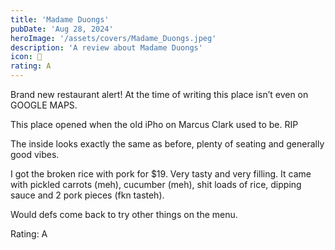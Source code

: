 ```yaml
---
title: 'Madame Duongs'
pubDate: 'Aug 28, 2024'
heroImage: '/assets/covers/Madame_Duongs.jpeg'
description: 'A review about Madame Duongs'
icon: 🍜
rating: A
---
```


Brand new restaurant alert! At the time of writing this place isn’t even on GOOGLE MAPS.

This place opened when the old iPho on Marcus Clark used to be. RIP

The inside looks exactly the same as before, plenty of seating and generally good vibes.

I got the broken rice with pork for $19. Very tasty and very filling. It came with pickled carrots (meh), cucumber (meh), shit loads of rice, dipping sauce and 2 pork pieces (fkn tasteh).

Would defs come back to try other things on the menu.

Rating: A
